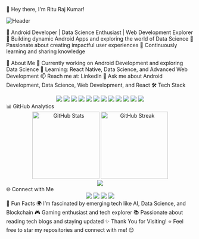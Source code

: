 👋 Hey there, I'm Ritu Raj Kumar!

![Header](https://user-images.githubusercontent.com/74038190/245844609-3c58d7c6-3f4d-4c28-9d62-4b3e5a5f48d7.gif)

🌟 Android Developer | Data Science Enthusiast | Web Development Explorer
🔹 Building dynamic Android Apps and exploring the world of Data Science
🔹 Passionate about creating impactful user experiences
🔹 Continuously learning and sharing knowledge

💼 About Me
🔭 Currently working on Android Development and exploring Data Science
🌱 Learning: React Native, Data Science, and Advanced Web Development
📫 Reach me at: LinkedIn
💬 Ask me about Android Development, Data Science, Web Development, and React
🛠 Tech Stack
<div align="center"> <img src="https://img.shields.io/badge/HTML5-E34F26?style=for-the-badge&logo=html5&logoColor=white" /> <img src="https://img.shields.io/badge/CSS3-1572B6?style=for-the-badge&logo=css3&logoColor=white" /> <img src="https://img.shields.io/badge/JavaScript-F7DF1E?style=for-the-badge&logo=javascript&logoColor=black" /> <img src="https://img.shields.io/badge/jQuery-0769AD?style=for-the-badge&logo=jquery&logoColor=white" /> <img src="https://img.shields.io/badge/React-61DAFB?style=for-the-badge&logo=react&logoColor=black" /> <img src="https://img.shields.io/badge/Java-007396?style=for-the-badge&logo=java&logoColor=white" /> <img src="https://img.shields.io/badge/Python-3776AB?style=for-the-badge&logo=python&logoColor=white" /> <img src="https://img.shields.io/badge/MySQL-00758F?style=for-the-badge&logo=mysql&logoColor=white" /> <img src="https://img.shields.io/badge/MongoDB-47A248?style=for-the-badge&logo=mongodb&logoColor=white" /> <img src="https://img.shields.io/badge/PHP-777BB4?style=for-the-badge&logo=php&logoColor=white" /> <img src="https://img.shields.io/badge/Android_Development-3DDC84?style=for-the-badge&logo=android&logoColor=white" /> <img src="https://img.shields.io/badge/Git-F05032?style=for-the-badge&logo=git&logoColor=white" /> </div>
📊 GitHub Analytics
<div align="center"> <img height="180" src="https://github-readme-stats.vercel.app/api?username=riturajkumar&show_icons=true&theme=radical" alt="GitHub Stats" /> <img height="180" src="https://github-readme-streak-stats.herokuapp.com/?user=riturajkumar&theme=radical" alt="GitHub Streak" /> </div> <div align="center"> <img src="https://github-readme-stats.vercel.app/api/top-langs/?username=riturajkumar&layout=compact&theme=radical" /> </div>
🌐 Connect with Me
<div align="center"> <a href="https://riturajkumar.github.io/Portfolio/"><img src="https://img.shields.io/badge/Portfolio-000?style=for-the-badge&logo=vercel&logoColor=white" /></a> <a href="https://www.linkedin.com/in/riturajkumar/"><img src="https://img.shields.io/badge/LinkedIn-0A66C2?style=for-the-badge&logo=linkedin&logoColor=white" /></a> <a href="https://www.instagram.com/riturajkumar/"><img src="https://img.shields.io/badge/Instagram-E4405F?style=for-the-badge&logo=instagram&logoColor=white" /></a> <a href="https://twitter.com/riturajkumar"><img src="https://img.shields.io/badge/Twitter-1DA1F2?style=for-the-badge&logo=twitter&logoColor=white" /></a> </div>
🎯 Fun Facts
🌍 I’m fascinated by emerging tech like AI, Data Science, and Blockchain
🎮 Gaming enthusiast and tech explorer
📚 Passionate about reading tech blogs and staying updated
✨ Thank You for Visiting!
⭐ Feel free to star my repositories and connect with me! 😊
